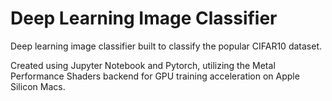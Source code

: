 # Deep Learning Image Classifier

Deep learning image classifier built to classify the popular CIFAR10 dataset. 

Created using Jupyter Notebook and Pytorch, utilizing the Metal Performance Shaders backend for GPU training acceleration on Apple Silicon Macs.

